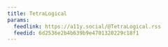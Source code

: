 ```yaml
---
title: TetraLogical
params:
  feedlink: https://a11y.social/@TetraLogical.rss
  feedid: 6d2536e2b4b639b9e4701320229c18f1
---
```

